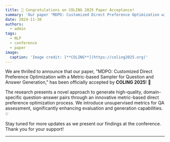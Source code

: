 ```yaml
---
title: 🎉 Congratulations on COLING 2025 Paper Acceptance!
summary: 'Our paper "MDPO: Customized Direct Preference Optimization with a Metric-based Sampler for Question and Answer Generation"' has been accepted by COLING 2025! 🎉
date: 2024-11-30
authors:
  - admin
tags:
  - NLP
  - conference
  - paper
image:
  caption: 'Image credit: [**COLING**](https://coling2025.org)'
---
```


We are thrilled to announce that our paper, "MDPO: Customized Direct Preference Optimization with a Metric-based Sampler for Question and Answer Generation," has been officially accepted by **COLING 2025**! 🎉

The research presents a novel approach to generate high-quality, domain-specific question-answer pairs through an innovative metric-based direct preference optimization process. We introduce unsupervised metrics for QA assessment, significantly enhancing evaluation and generation capabilities. 💡

Stay tuned for more updates as we present our findings at the conference. Thank you for your support!

---

